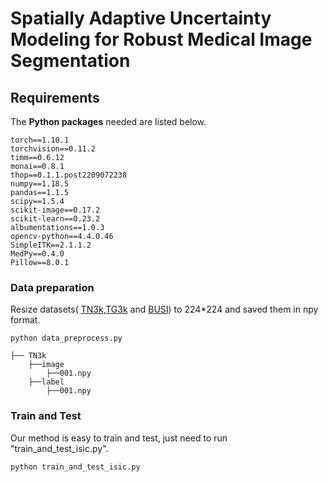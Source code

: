 # Spatially Adaptive Uncertainty Modeling for Robust Medical Image Segmentation

## Requirements

The **Python packages** needed are listed below.

```
torch==1.10.1
torchvision==0.11.2
timm==0.6.12
monai==0.8.1
thop==0.1.1.post2209072238
numpy==1.18.5
pandas==1.1.5
scipy==1.5.4
scikit-image==0.17.2
scikit-learn==0.23.2
albumentations==1.0.3
opencv-python==4.4.0.46
SimpleITK==2.1.1.2
MedPy==0.4.0
Pillow==8.0.1
```

### Data preparation

Resize datasets( [TN3k](https://github.com/haifangong/TRFE-Net-for-thyroid-nodule-segmentation),[TG3k](https://github.com/haifangong/TRFE-Net-for-thyroid-nodule-segmentation) and [BUSI](https://scholar.cu.edu.eg/?q=afahmy/pages/dataset)) to 224*224 and saved them in npy format.

```
python data_preprocess.py
```

```
├── TN3k
    ├──image
    	├──001.npy
    ├──label
    	├──001.npy
```

### Train and Test

Our method is easy to train and test, just need to run "train_and_test_isic.py".

```
python train_and_test_isic.py
```

